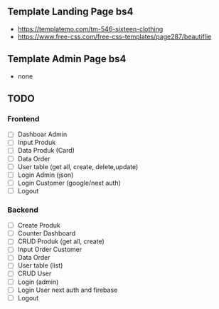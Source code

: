 ## Template Landing Page bs4

- https://templatemo.com/tm-546-sixteen-clothing
- https://www.free-css.com/free-css-templates/page287/beautiflie

## Template Admin Page bs4

- none

## TODO

### Frontend

- [ ] Dashboar Admin
- [ ] Input Produk
- [ ] Data Produk (Card)
- [ ] Data Order
- [ ] User table (get all, create, delete,update)
- [ ] Login Admin (json)
- [ ] Login Customer (google/next auth)
- [ ] Logout

### Backend

- [ ] Create Produk
- [ ] Counter Dashboard
- [ ] CRUD Produk (get all, create)
- [ ] Input Order Customer 
- [ ] Data Order
- [ ] User table (list)
- [ ] CRUD User
- [ ] Login (admin)
- [ ] Login User next auth and firebase
- [ ] Logout
